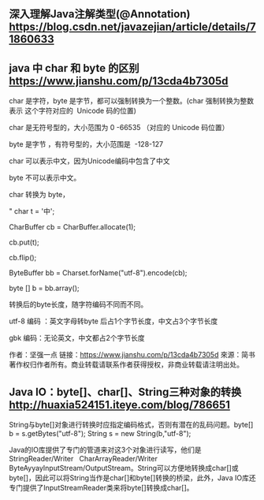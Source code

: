 ## 深入理解Java注解类型(@Annotation) https://blog.csdn.net/javazejian/article/details/71860633

## java 中 char 和 byte 的区别 https://www.jianshu.com/p/13cda4b7305d
char 是字符，byte 是字节，都可以强制转换为一个整数。(char 强制转换为整数表示 这个字符对应的  Unicode 码的位置)

char 是无符号型的，大小范围为 0 -66535 （对应的 Unicode 码位置）

byte 是字节 ，有符号型的，大小范围是  -128-127  

char 可以表示中文，因为Unicode编码中包含了中文

byte 不可以表示中文。

char 转换为 byte，

" char t = '中';

CharBuffer cb = CharBuffer.allocate(1);

cb.put(t);

cb.flip();

ByteBuffer bb = Charset.forName("utf-8").encode(cb);

byte [] b = bb.array();

转换后的byte长度，随字符编码不同而不同。

utf-8 编码 ：英文字母转byte 后占1个字节长度，中文占3个字节长度

gbk 编码：无论英文，中文都占2个字节长度

作者：坚强一点
链接：https://www.jianshu.com/p/13cda4b7305d
來源：简书
著作权归作者所有。商业转载请联系作者获得授权，非商业转载请注明出处。


## Java IO：byte[]、char[]、String三种对象的转换 http://huaxia524151.iteye.com/blog/786651
String与byte[]对象进行转换时应指定编码格式，否则有潜在的乱码问题。byte[] b = s.getBytes("utf-8"); String s = new String(b,"utf-8");
 
 Java的IO库提供了专门的管道来对这3个对象进行读写，他们是StringReader/Writer   CharArrayReader/Writer   ByteAyyayInputStream/OutputStream。String可以方便地转换成char[]或byte[]，因此可以将String当作是char[]和byte[]转换的桥梁，此外，Java IO库还专门提供了InputStreamReader类来将byte[]转换成char[]。
        
